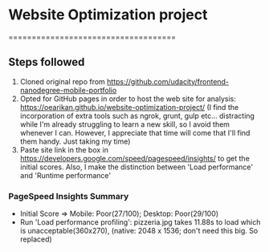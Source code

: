 # Website Optimization project
====================================
## Steps followed
  1. Cloned original repo from https://github.com/udacity/frontend-nanodegree-mobile-portfolio
  2. Opted for GitHub pages in order to host the web site for analysis: https://oearikan.github.io/website-optimization-project/ (I find the incorporation of extra tools such as ngrok, grunt, gulp etc... distracting while I'm already struggling to learn a new skill, so I avoid them whenever I can. However, I appreciate that time will come that I'll find them handy. Just taking my time)
  3. Paste site link in the box in https://developers.google.com/speed/pagespeed/insights/ to get the initial scores. Also, I make the distinction between 'Load performance' and 'Runtime performance'

### PageSpeed Insights Summary
 - Initial Score => Mobile: Poor(27/100); Desktop: Poor(29/100)
 - Run 'Load performance profiling': pizzeria.jpg takes 11.88s to load which is unacceptable(360x270), (native: 2048 x 1536; don't need this big. So replaced)

